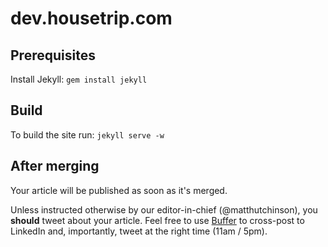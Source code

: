 # dev.housetrip.com

## Prerequisites

Install Jekyll: `gem install jekyll`

## Build

To build the site run: `jekyll serve -w`

## After merging

Your article will be published as soon as it's merged.

Unless instructed otherwise by our editor-in-chief (@matthutchinson), you
**should** tweet about your article. Feel free to use
[Buffer](https://bufferapp.com/) to cross-post to LinkedIn and, importantly,
tweet at the right time (11am / 5pm).
